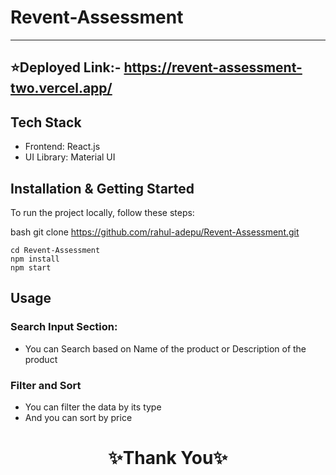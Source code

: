 # Revent-Assessment

---
⭐Deployed Link:- https://revent-assessment-two.vercel.app/
---


## Tech Stack

- Frontend: React.js
- UI Library: Material UI

## Installation & Getting Started

To run the project locally, follow these steps:

bash
git clone https://github.com/rahul-adepu/Revent-Assessment.git

    cd Revent-Assessment
    npm install
    npm start

## Usage

### Search Input Section:

- You can Search based on Name of the product or Description of the product

### Filter and Sort

- You can filter the data by its type
- And you can sort by price


<h1 align="center">✨Thank You✨</h1>
